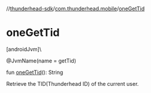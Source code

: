 //[thunderhead-sdk](../../index.md)/[com.thunderhead.mobile](index.md)/[oneGetTid](one-get-tid.md)

# oneGetTid

[androidJvm]\

@JvmName(name = getTid)

fun [oneGetTid](one-get-tid.md)(): String

Retrieve the TID(Thunderhead ID) of the current user.
